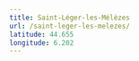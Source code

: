 ```yaml
---
title: Saint-Léger-les-Mélèzes
url: /saint-leger-les-melezes/
latitude: 44.655
longitude: 6.202
---
```

